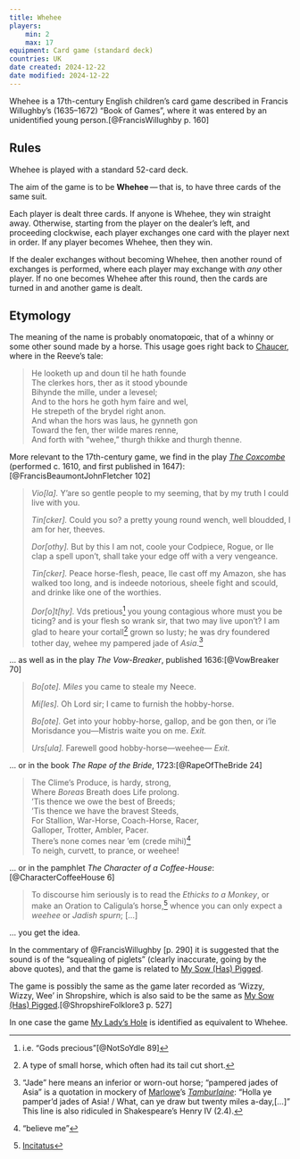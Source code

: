 ```yaml
---
title: Whehee
players:
    min: 2
    max: 17
equipment: Card game (standard deck)
countries: UK
date created: 2024-12-22
date modified: 2024-12-22
---
```


<p class="lead">
Whehee is a 17th-century English children’s card game described in Francis Willughby’s (1635–1672) “Book of Games”, where it was entered by an unidentified young person.[@FrancisWillughby p. 160]
</p>

## Rules

Whehee is played with a standard 52-card deck.

The aim of the game is to be **Whehee** — that is, to have three cards of the same suit.

Each player is dealt three cards. If anyone is Whehee, they win straight away.  Otherwise, starting from the player on the dealer’s left, and proceeding clockwise, each player exchanges one card with the player next in order. If any player becomes Whehee, then they win.

If the dealer exchanges without becoming Whehee, then another round of exchanges is performed, where each player may exchange with _any_ other player. If no one becomes Whehee after this round, then the cards are turned in and another game is dealt.

## Etymology

The meaning of the name is probably onomatopœic, that of a whinny or some other sound made by a horse. This usage goes right back to [Chaucer](https://en.wikipedia.org/wiki/Geoffrey_Chaucer), where in the Reeve’s tale:

> He looketh up and doun til he hath founde<br/>
> The clerkes hors, ther as it stood ybounde<br/>
> Bihynde the mille, under a levesel;<br/>
> And to the hors he goth hym faire and wel,<br/>
> He strepeth of the brydel right anon.<br/>
> And whan the hors was laus, he gynneth gon<br/>
> Toward the fen, ther wilde mares renne,<br/>
> And forth with “wehee,” thurgh thikke and thurgh thenne.

More relevant to the 17th-century game, we find in the play [<cite>The Coxcombe</cite>](https://en.wikipedia.org/wiki/The_Coxcomb) (performed <abbr>c.</abbr> 1610, and first published in 1647):[@FrancisBeaumontJohnFletcher 102]

> _Vio[la]._ Y’are so gentle people to my seeming, that by my truth I could live with you.
> 
> _Tin[cker]._ Could you so? a pretty young round wench, well bloudded, I am for her, theeves.
>
> _Dor[othy]._ But by this I am not, coole your Codpiece, Rogue, or Ile clap a spell upon’t, shall take your edge off with a very vengeance.
>
> _Tin[cker]._ Peace horse-flesh, peace, Ile cast off my Amazon, she has walked too long, and is indeede notorious, sheele fight and scould, and drinke like one of the worthies.
>
> _Dor[o]t[hy]._ Vds pretious[^fn0] you young contagious whore must you be ticing? and is your flesh so wrank sir, that two may live upon’t? I am glad to heare your cortall[^fn1] grown so lusty; he was dry foundered tother day, wehee my pampered jade of _Asia_.[^jade]

[^fn0]: i.e. “Gods precious”[@NotSoYdle 89]

[^fn1]: A type of small horse, which often had its tail cut short.

[^jade]: “Jade” here means an inferior or worn-out horse; “pampered jades of Asia” is a quotation in mockery of [Marlowe](https://en.wikipedia.org/wiki/Christopher_Marlowe)’s [<cite>Tamburlaine</cite>](https://en.wikipedia.org/wiki/Tamburlaine): “Holla ye pamper’d jades of Asia! / What, can ye draw but twenty miles a-day,[…]” This line is also ridiculed in Shakespeare’s Henry IV (2.4).

… as well as in the play <cite>The Vow-Breaker</cite>, published 1636:[@VowBreaker 70]

> _Bo[ote]._ _Miles_ you came to steale my Neece.
>
> _Mi[les]._ Oh Lord sir; I came to furnish the hobby-horse.
>
> _Bo[ote]._ Get into your hobby-horse, gallop, and be gon then, or i’le Morisdance you—Mistris waite you on me. _Exit._
>
> _Urs[ula]._ Farewell good hobby-horse—weehee— _Exit._

... or in the book <cite>The Rape of the Bride</cite>, 1723:[@RapeOfTheBride 24]

> The Clime’s Produce, is hardy, strong,<br/>
> Where _Boreas_ Breath does Life prolong.<br/>
> ’Tis thence we owe the best of Breeds;<br/>
> ’Tis thence we have the bravest Steeds,<br/>
> For Stallion, War-Horse, Coach-Horse, Racer,<br/>
> Galloper, Trotter, Ambler, Pacer.<br/>
> There’s none comes near ’em (<span lang="la">crede mihi</span>)[^fn2]<br/>
> To neigh, curvett, to prance, or weehee!

[^fn2]: “believe me”

... or in the pamphlet <cite>The Character of a Coffee-House</cite>:[@CharacterCoffeeHouse 6]

> To discourse him seriously is to read the _Ethicks to a Monkey_, or make an Oration to Caligula’s horse,[^fn3] whence you can only expect a _weehee_ or _Jadish spurn_; […]

[^fn3]: [Incitatus](https://en.wikipedia.org/wiki/Incitatus)

... you get the idea.

In the commentary of @FrancisWillughby [p. 290] it is suggested that the sound is of the “squealing of piglets” (clearly inaccurate, going by the above quotes), and that the game is related to [My Sow (Has) Pigged](games/my-sow-pigged/my-sow-pigged.md).

The game is possibly the same as the game later recorded as ‘Wizzy, Wizzy, Wee’ in Shropshire, which is also said to be the same as [My Sow (Has) Pigged](games/my-sow-pigged/my-sow-pigged.md).[@ShropshireFolklore3 p. 527]

In one case the game [My Lady’s Hole](games/my-ladys-hole/my-ladys-hole.md) is identified as equivalent to Whehee.
